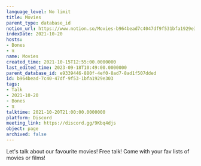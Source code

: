 ```yaml
---
language_level: No limit
title: Movies
parent_type: database_id
notion_url: https://www.notion.so/Movies-b964bead7c4047df9f531bfa1929e303
indexDate: 2021-10-20
hosts:
- Bones
- π
name: Movies
created_time: 2021-10-15T12:55:00.0000000
last_edited_time: 2023-09-18T10:49:00.0000000
parent_database_id: e9339446-880f-4ef0-8ad7-8ad1f507dded
id: b964bead-7c40-47df-9f53-1bfa1929e303
tags:
- Talk
- 2021-10-20
- Bones
- π
talktime: 2021-10-20T21:00:00.0000000
platform: Discord
meeting_link: https://discord.gg/9Kbq4djs
object: page
archived: false
---
```


Let's talk about our favourite movies!
Free talk! Come with your fav lists of movies or films!


